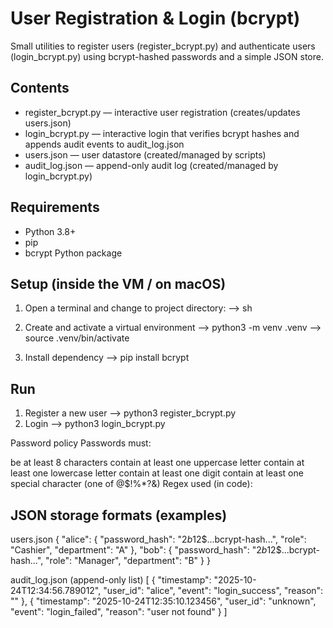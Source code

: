 # User Registration & Login (bcrypt)

Small utilities to register users (register_bcrypt.py) and authenticate users (login_bcrypt.py) using bcrypt-hashed passwords and a simple JSON store.

## Contents
- register_bcrypt.py — interactive user registration (creates/updates users.json)
- login_bcrypt.py — interactive login that verifies bcrypt hashes and appends audit events to audit_log.json
- users.json — user datastore (created/managed by scripts)
- audit_log.json — append-only audit log (created/managed by login_bcrypt.py)

## Requirements
- Python 3.8+
- pip
- bcrypt Python package

## Setup (inside the VM / on macOS)
1. Open a terminal and change to project directory:
   --> sh

2. Create and activate a virtual environment
   --> python3 -m venv .venv
   --> source .venv/bin/activate
3. Install dependency
   --> pip install bcrypt

## Run
1. Register a new user
   --> python3 register_bcrypt.py
2. Login
   --> python3 login_bcrypt.py

Password policy
Passwords must:

be at least 8 characters
contain at least one uppercase letter
contain at least one lowercase letter
contain at least one digit
contain at least one special character (one of @$!%*?&)
Regex used (in code):

## JSON storage formats (examples)
users.json
{
  "alice": {
    "password_hash": "$2b$12$...bcrypt-hash...",
    "role": "Cashier",
    "department": "A"
  },
  "bob": {
    "password_hash": "$2b$12$...bcrypt-hash...",
    "role": "Manager",
    "department": "B"
  }
}

audit_log.json (append-only list)
[
  {
    "timestamp": "2025-10-24T12:34:56.789012",
    "user_id": "alice",
    "event": "login_success",
    "reason": ""
  },
  {
    "timestamp": "2025-10-24T12:35:10.123456",
    "user_id": "unknown",
    "event": "login_failed",
    "reason": "user not found"
  }
]

